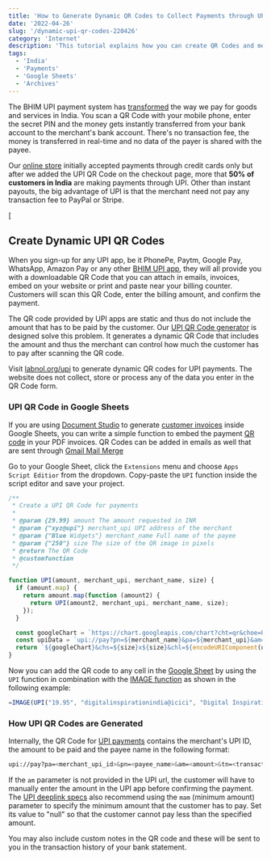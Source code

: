 ```yaml
---
title: 'How to Generate Dynamic QR Codes to Collect Payments through UPI'
date: '2022-04-26'
slug: '/dynamic-upi-qr-codes-220426'
category: 'Internet'
description: 'This tutorial explains how you can create QR Codes and merchant badges for collecting UPI payments through Google Pay, PhonePe, PayTM, Amazon or any BHIM UPI apps.'
tags:
  - 'India'
  - 'Payments'
  - 'Google Sheets'
  - 'Archives'
---
```


The BHIM UPI payment system has [transformed](https://twitter.com/narendramodi/status/1514141801187364866) the way we pay for goods and services in India. You scan a QR Code with your mobile phone, enter the secret PIN and the money gets instantly transferred from your bank account to the merchant's bank account. There's no transaction fee, the money is transferred in real-time and no data of the payer is shared with the payee.

Our [online store](https://digitalinspiration.com/) initially accepted payments through credit cards only but after we added the UPI QR Code on the checkout page, more that **50% of customers in India** are making payments through UPI. Other than instant payouts, the big advantage of UPI is that the merchant need not pay any transaction fee to PayPal or Stripe.

[

## Create Dynamic UPI QR Codes

When you sign-up for any UPI app, be it PhonePe, Paytm, Google Pay, WhatsApp, Amazon Pay or any other [BHIM UPI app](/files/upi.pdf), they will all provide you with a downloadable QR Code that you can attach in emails, invoices, embed on your website or print and paste near your billing counter. Customers will scan this QR Code, enter the billing amount, and confirm the payment.

The QR code provided by UPI apps are static and thus do not include the amount that has to be paid by the customer. Our [UPI QR Code generator](/upi) is designed solve this problem. It generates a dynamic QR Code that includes the amount and thus the merchant can control how much the customer has to pay after scanning the QR code.

Visit [labnol.org/upi](/upi) to generate dynamic QR codes for UPI payments. The website does not collect, store or process any of the data you enter in the QR Code form.

### UPI QR Code in Google Sheets

If you are using [Document Studio](https://workspace.google.com/marketplace/app/document_studio/429444628321) to generate [customer invoices](https://digitalinspiration.com/docs/document-studio/google-sheets/send-email-reminders) inside Google Sheets, you can write a simple function to embed the payment [QR code](https://digitalinspiration.com/docs/document-studio/embed/qrcode) in your PDF invoices. QR Codes can be added in emails as well that are sent through [Gmail Mail Merge](https://workspace.google.com/marketplace/app/mail_merge_with_attachments/223404411203)

Go to your Google Sheet, click the `Extensions` menu and choose `Apps Script Editior` from the dropdown. Copy-paste the `UPI` function inside the script editor and save your project.

```js
/**
 * Create a UPI QR Code for payments
 *
 * @param {29.99} amount The amount requested in INR
 * @param {"xyz@upi"} merchant_upi UPI address of the merchant
 * @param {"Blue Widgets"} merchant_name Full name of the payee
 * @param {"250"} size The size of the QR image in pixels
 * @return The QR Code
 * @customfunction
 */

function UPI(amount, merchant_upi, merchant_name, size) {
  if (amount.map) {
    return amount.map(function (amount2) {
      return UPI(amount2, merchant_upi, merchant_name, size);
    });
  }

  const googleChart = `https://chart.googleapis.com/chart?cht=qr&choe=UTF-8`;
  const upiData = `upi://pay?pn=${merchant_name}&pa=${merchant_upi}&am=${amount}`;
  return `${googleChart}&chs=${size}x${size}&chl=${encodeURIComponent(upiData)}`;
}
```

Now you can add the QR code to any cell in the [Google Sheet](https://docs.google.com/spreadsheets/d/1LCzHT-rdUGmio-hkG-tHf5FYyta5yFn5WrLc2b2Cakw/edit#gid=0) by using the `UPI` function in combination with the [IMAGE function](/internet/images-in-google-spreadsheet/18167/) as shown in the following example:

```js
=IMAGE(UPI("19.95", "digitalinspirationindia@icici", "Digital Inspiration", "200"))
```

### How UPI QR Codes are Generated

Internally, the QR Code for [UPI payments](/files/upi.pdf) contains the merchant's UPI ID, the amount to be paid and the payee name in the following format:

```bash
upi://pay?pa=<merchant_upi_id>&pn=<payee_name>&am=<amount>&tn=<transaction_notes>
```

If the `am` parameter is not provided in the UPI url, the customer will have to manually enter the amount in the UPI app before confirming the payment. The [UPI deeplink specs](/files/linking.pdf) also recommend using the `mam` (minimum amount) parameter to specify the minimum amount that the customer has to pay. Set its value to "null" so that the customer cannot pay less than the specified amount.

You may also include custom notes in the QR code and these will be sent to you in the transaction history of your bank statement.
